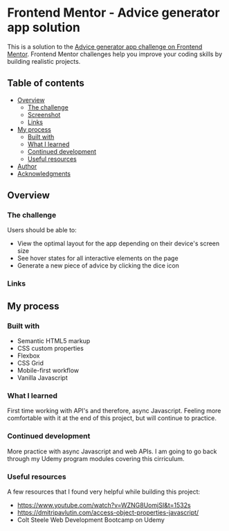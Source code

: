 # Frontend Mentor - Advice generator app solution

This is a solution to the [Advice generator app challenge on Frontend Mentor](https://www.frontendmentor.io/challenges/advice-generator-app-QdUG-13db). Frontend Mentor challenges help you improve your coding skills by building realistic projects.

## Table of contents

- [Overview](#overview)
  - [The challenge](#the-challenge)
  - [Screenshot](#screenshot)
  - [Links](#links)
- [My process](#my-process)
  - [Built with](#built-with)
  - [What I learned](#what-i-learned)
  - [Continued development](#continued-development)
  - [Useful resources](#useful-resources)
- [Author](#author)
- [Acknowledgments](#acknowledgments)

## Overview

### The challenge

Users should be able to:

- View the optimal layout for the app depending on their device's screen size
- See hover states for all interactive elements on the page
- Generate a new piece of advice by clicking the dice icon

### Links

## My process

### Built with

- Semantic HTML5 markup
- CSS custom properties
- Flexbox
- CSS Grid
- Mobile-first workflow
- Vanilla Javascript

### What I learned

First time working with API's and therefore, async Javascript. Feeling more comfortable with it at the end of this project, but will continue to practice. 

### Continued development
More practice with async Javascript and web APIs. I am going to go back through my Udemy program modules covering this cirriculum.

### Useful resources

A few resources that I found very helpful while building this project: 
  - https://www.youtube.com/watch?v=WZNG8UomjSI&t=1532s
  - https://dmitripavlutin.com/access-object-properties-javascript/
  - Colt Steele Web Development Bootcamp on Udemy
